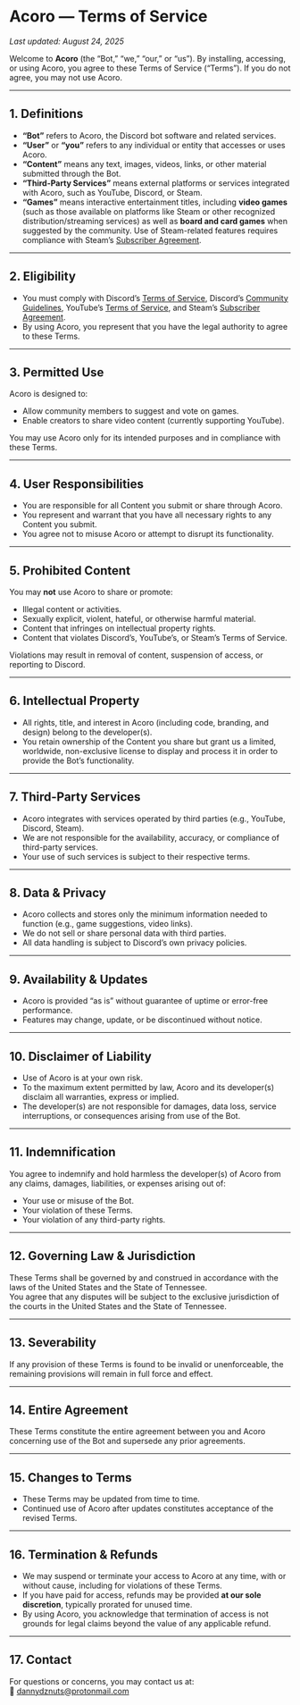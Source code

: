 # Acoro — Terms of Service

_Last updated: August 24, 2025_

Welcome to **Acoro** (the “Bot,” “we,” “our,” or “us”). By installing, accessing, or using Acoro, you agree to these Terms of Service (“Terms”). If you do not agree, you may not use Acoro.  

---

## 1. Definitions
- **“Bot”** refers to Acoro, the Discord bot software and related services.  
- **“User”** or **“you”** refers to any individual or entity that accesses or uses Acoro.  
- **“Content”** means any text, images, videos, links, or other material submitted through the Bot.  
- **“Third-Party Services”** means external platforms or services integrated with Acoro, such as YouTube, Discord, or Steam.  
- **“Games”** means interactive entertainment titles, including **video games** (such as those available on platforms like Steam or other recognized distribution/streaming services) as well as **board and card games** when suggested by the community. Use of Steam-related features requires compliance with Steam’s [Subscriber Agreement](https://store.steampowered.com/subscriber_agreement/).  

---

## 2. Eligibility
- You must comply with Discord’s [Terms of Service](https://discord.com/terms), Discord’s [Community Guidelines](https://discord.com/guidelines), YouTube’s [Terms of Service](https://www.youtube.com/t/terms), and Steam’s [Subscriber Agreement](https://store.steampowered.com/subscriber_agreement/).  
- By using Acoro, you represent that you have the legal authority to agree to these Terms.  

---

## 3. Permitted Use
Acoro is designed to:  
- Allow community members to suggest and vote on games.  
- Enable creators to share video content (currently supporting YouTube).  

You may use Acoro only for its intended purposes and in compliance with these Terms.  

---

## 4. User Responsibilities
- You are responsible for all Content you submit or share through Acoro.  
- You represent and warrant that you have all necessary rights to any Content you submit.  
- You agree not to misuse Acoro or attempt to disrupt its functionality.  

---

## 5. Prohibited Content
You may **not** use Acoro to share or promote:  
- Illegal content or activities.  
- Sexually explicit, violent, hateful, or otherwise harmful material.  
- Content that infringes on intellectual property rights.  
- Content that violates Discord’s, YouTube’s, or Steam’s Terms of Service.  

Violations may result in removal of content, suspension of access, or reporting to Discord.  

---

## 6. Intellectual Property
- All rights, title, and interest in Acoro (including code, branding, and design) belong to the developer(s).  
- You retain ownership of the Content you share but grant us a limited, worldwide, non-exclusive license to display and process it in order to provide the Bot’s functionality.  

---

## 7. Third-Party Services
- Acoro integrates with services operated by third parties (e.g., YouTube, Discord, Steam).  
- We are not responsible for the availability, accuracy, or compliance of third-party services.  
- Your use of such services is subject to their respective terms.  

---

## 8. Data & Privacy
- Acoro collects and stores only the minimum information needed to function (e.g., game suggestions, video links).  
- We do not sell or share personal data with third parties.  
- All data handling is subject to Discord’s own privacy policies.  

---

## 9. Availability & Updates
- Acoro is provided “as is” without guarantee of uptime or error-free performance.  
- Features may change, update, or be discontinued without notice.  

---

## 10. Disclaimer of Liability
- Use of Acoro is at your own risk.  
- To the maximum extent permitted by law, Acoro and its developer(s) disclaim all warranties, express or implied.  
- The developer(s) are not responsible for damages, data loss, service interruptions, or consequences arising from use of the Bot.  

---

## 11. Indemnification
You agree to indemnify and hold harmless the developer(s) of Acoro from any claims, damages, liabilities, or expenses arising out of:  
- Your use or misuse of the Bot.  
- Your violation of these Terms.  
- Your violation of any third-party rights.  

---

## 12. Governing Law & Jurisdiction
These Terms shall be governed by and construed in accordance with the laws of the United States and the State of Tennessee.  
You agree that any disputes will be subject to the exclusive jurisdiction of the courts in the United States and the State of Tennessee.  

---

## 13. Severability
If any provision of these Terms is found to be invalid or unenforceable, the remaining provisions will remain in full force and effect.  

---

## 14. Entire Agreement
These Terms constitute the entire agreement between you and Acoro concerning use of the Bot and supersede any prior agreements.  

---

## 15. Changes to Terms
- These Terms may be updated from time to time.  
- Continued use of Acoro after updates constitutes acceptance of the revised Terms.  

---

## 16. Termination & Refunds
- We may suspend or terminate your access to Acoro at any time, with or without cause, including for violations of these Terms.  
- If you have paid for access, refunds may be provided **at our sole discretion**, typically prorated for unused time.  
- By using Acoro, you acknowledge that termination of access is not grounds for legal claims beyond the value of any applicable refund.  

---

## 17. Contact
For questions or concerns, you may contact us at:  
📧 dannydznuts@protonmail.com
